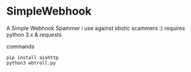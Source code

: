 # SimpleWebhook
A Simple Webhook Spammer i use against idiotic scammers :)
requires python 3.x & requests

commands
```
pip install aiohttp
python3 wbtroll.py
```
